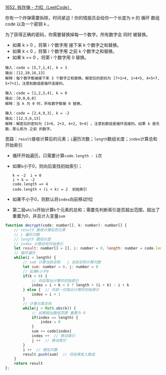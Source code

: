 [1652. 拆炸弹 - 力扣（LeetCode）](https://leetcode.cn/problems/defuse-the-bomb/)

你有一个炸弹需要拆除，时间紧迫！你的情报员会给你一个长度为 n 的 循环 数组 code 以及一个密钥 k 。

为了获得正确的密码，你需要替换掉每一个数字。所有数字会 同时 被替换。

* 如果 k > 0 ，将第 i 个数字用 接下来 k 个数字之和替换。
* 如果 k < 0 ，将第 i 个数字用 之前 k 个数字之和替换。
* 如果 k == 0 ，将第 i 个数字用 0 替换。

```
输入：code = [5,7,1,4], k = 3
输出：[12,10,16,13]
解释：每个数字都被接下来 3 个数字之和替换。解密后的密码为 [7+1+4, 1+4+5, 4+5+7, 5+7+1]。注意到数组是循环连接的。

输入：code = [1,2,3,4], k = 0
输出：[0,0,0,0]
解释：当 k 为 0 时，所有数字都被 0 替换。

输入：code = [2,4,9,3], k = -2
输出：[12,5,6,13]
解释：解密后的密码为 [3+9, 2+3, 4+2, 9+4] 。注意到数组是循环连接的。如果 k 是负数，那么和为 之前 的数字。
```

思路：`result`接收计算后的元素；`i`遍历次数；`length`数组长度；`index`计算总和开始索引

* 循环开始遍历，只需要计算`code.length - 1`次

* 如果`k`小于0，则向后查找初始索引；

  ```
  k = -2  i = 0
  i + k = -2
  code.length => 4
  code.length + (i + k) = 2  初始索引
  ```

* 如果不小于0，则默认将`index`向前移动1位
* 第二层`while`开始计算`k`个元素的总和；需要先判断索引是否超出范围，超出了重置为0，并且计入变量`sum`

```js
function decrypt(code: number[], k: number): number[] {
    // result 接收计算后的元素  
    // i 遍历次数
    // length 数组长度
    // index 计算总和开始索引
    let result: number[] = [], i: number = 0, length: number = code.length, index: number = 0
    // 循环遍历
    while(i < length) {
        // sum 计算当前总和   j 当前总和计算次数
        let sum: number = 0, j: number = 0 
        // 如果k小于0
        if(k < 0) {
            // 向后取出计算的初始索引
            index = i + k < 0 ? length + (i + k) : i + k
        } else {  // 向前一位取出计算的初始索引
            index = i + 1
        }
        // 计算元素总和
        while(j < Math.abs(k)) {
            // 如果超出数组范围 重置为 0
            if(index == length) {
                index = 0
            }
            sum += code[index]
            index ++  // 移动索引
            j ++  // 移动索引
        }
        i ++  // 增加次数
        result.push(sum)  // 将结果放入数组
    }
    return result
};
```

